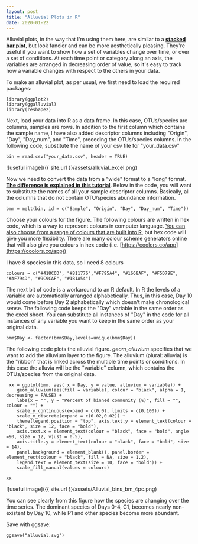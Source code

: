 ```yaml
---
layout: post
title: "Alluvial Plots in R"
date: 2020-01-22
---
```


Alluvial plots, in the way that I'm using them here, are similar to a **[stacked bar plot](https://jkzorz.github.io/2019/06/05/stacked-bar-plots.html)**, but look fancier and can be more aesthetically pleasing. They're useful if you want to show how a set of variables change over time, or over a set of conditions. At each time point or category along an axis, the variables are arranged in decreasing order of value, so it's easy to track how a variable changes with respect to the others in your data. 

To make an alluvial plot, as per usual, we first need to load the required packages: 

```
library(ggplot2)
library(ggalluvial)
library(reshape2)
```

Next, load your data into R as a data frame. In this case, OTUs/species are columns, samples are rows. In addition to the first column which contains the sample name, I have also added descriptor columns including "Origin", "Day", "Day_num", and "Time", preceding the OTUs/species columns. In the following code, substitute the name of your csv file for "your_data.csv"    

```
bin = read.csv("your_data.csv", header = TRUE)
```

![useful image]({{ site.url }}/assets/alluvial_excel.png)

Now we need to convert the data from a "wide" format to a "long" format. **[The difference is explained in this tutorial](https://jkzorz.github.io/2019/06/05/stacked-bar-plots.html)**. Below in the code, you will want to substitute the names of all your sample descriptor columns. Basically, all the columns that do not contain OTU/species abundance information. 

```
bmm = melt(bin, id = c("Sample", "Origin", "Day", "Day_num", "Time"))
```

Choose your colours for the figure. The following colours are written in hex code, which is a way to represent colours in computer language. [You can also choose from a range of colours that are built into R](http://www.stat.columbia.edu/~tzheng/files/Rcolor.pdf), but hex code will give you more flexibility. There are many colour scheme generators online that will also give you colours in hex code (i.e. [https://coolors.co/app](https://coolors.co/app))  

I have 8 species in this data, so I need 8 colours 

```
colours = c("#418C6D", "#B11776","#F795A4", "#166BAF", "#F5D79E", "#AF794D", "#9C9CAF", "#1B1A54")
```

The next bit of code is a workaround to an R default. In R the levels of a variable are automatically arranged alphabetically. Thus, in this case, Day 10 would come before Day 2 alphabetically which doesn't make chronological sense. The following code keeps the "Day" variable in the same order as the excel sheet. You can substitute all instances of "Day" in the code for all instances of any variable you want to keep in the same order as your original data. 

```
bmm$Day <- factor(bmm$Day,levels=unique(bmm$Day))
```

The following code plots the alluvial figure. *geom_alluvium* specifies that we want to add the alluvium layer to the figure. The alluvium (plural: alluvia) is the "ribbon" that is linked across the multiple time points or conditions. In this case the alluvia will be the "variable" column, which contains the OTUs/species from the original data. 

```
 xx = ggplot(bmm, aes( x = Day, y = value, alluvium = variable)) + 
	geom_alluvium(aes(fill = variable), colour = "black", alpha = 1, decreasing = FALSE) + 
	labs(x = "", y = "Percent of binned community (%)", fill = "", colour = "") + 
	scale_y_continuous(expand = c(0,0), limits = c(0,100)) + 
	scale_x_discrete(expand = c(0.02,0.02)) + 
	theme(legend.position = "top", axis.text.y = element_text(colour = "black", size = 12, face = "bold"), 
	axis.text.x = element_text(colour = "black", face = "bold", angle =90, size = 12, vjust = 0.5), 
	axis.title.y = element_text(colour = "black", face = "bold", size = 14), 
	panel.background = element_blank(), panel.border = element_rect(colour = "black", fill = NA, size = 1.2), 
	legend.text = element_text(size = 10, face = "bold")) + 
	scale_fill_manual(values = colours)

xx
```


![useful image]({{ site.url }}/assets/Alluvial_bins_bm_4pc.png)


You can see clearly from this figure how the species are changing over the time series. The dominant species of Days 0-4, C1, becomes nearly non-existent by Day 10, while P1 and other species become more abundant.   

Save with ggsave:

```
ggsave("alluvial.svg")
```


